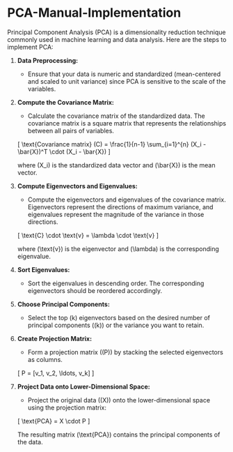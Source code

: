 # PCA-Manual-Implementation

Principal Component Analysis (PCA) is a dimensionality reduction technique commonly used in machine learning and data analysis. Here are the steps to implement PCA:

1. **Data Preprocessing:**
   - Ensure that your data is numeric and standardized (mean-centered and scaled to unit variance) since PCA is sensitive to the scale of the variables.

2. **Compute the Covariance Matrix:**
   - Calculate the covariance matrix of the standardized data. The covariance matrix is a square matrix that represents the relationships between all pairs of variables.

   \[ \text{Covariance matrix} (C) = \frac{1}{n-1} \sum_{i=1}^{n} (X_i - \bar{X})^T \cdot (X_i - \bar{X}) \]

   where \(X_i\) is the standardized data vector and \(\bar{X}\) is the mean vector.

3. **Compute Eigenvectors and Eigenvalues:**
   - Compute the eigenvectors and eigenvalues of the covariance matrix. Eigenvectors represent the directions of maximum variance, and eigenvalues represent the magnitude of the variance in those directions.

   \[ \text{C} \cdot \text{v} = \lambda \cdot \text{v} \]

   where \(\text{v}\) is the eigenvector and \(\lambda\) is the corresponding eigenvalue.

4. **Sort Eigenvalues:**
   - Sort the eigenvalues in descending order. The corresponding eigenvectors should be reordered accordingly.

5. **Choose Principal Components:**
   - Select the top \(k\) eigenvectors based on the desired number of principal components (\(k\)) or the variance you want to retain.

6. **Create Projection Matrix:**
   - Form a projection matrix (\(P\)) by stacking the selected eigenvectors as columns.

   \[ P = [v_1, v_2, \ldots, v_k] \]

7. **Project Data onto Lower-Dimensional Space:**
   - Project the original data (\(X\)) onto the lower-dimensional space using the projection matrix:

   \[ \text{PCA} = X \cdot P \]

   The resulting matrix \(\text{PCA}\) contains the principal components of the data.



